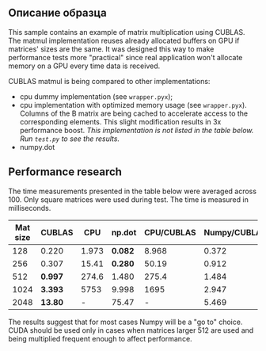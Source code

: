 ## Описание образца

This sample contains an example of matrix multiplication using CUBLAS. The matmul implementation reuses
already allocated buffers on GPU if matrices' sizes are the
same. It was designed this way to make performance tests more "practical" since real
application won't allocate memory on a GPU every time data is received.

CUBLAS matmul is being compared to other implementations:

- cpu dummy implementation (see `wrapper.pyx`);
- cpu implementation with optimized memory usage (see `wrapper.pyx`). Columns of the B matrix are
being cached to accelerate access to the corresponding elements. This slight modification results in 3x
performance boost. *This implementation is not listed in the table below. Run `test.py` to see the results.*
- numpy.dot

## Performance research

The time measurements presented in the table below were averaged across 100. Only square matrices were used
during test. The time is measured in milliseconds.

| Mat size | CUBLAS | CPU | np.dot | CPU/CUBLAS | Numpy/CUBLAS |
| --- | --- | --- | --- | --- | --- |
| 128 | 0.220 | 1.973 | __0.082__ | 8.968 | 0.372 |
| 256 | 0.307 | 15.41 | __0.280__ | 50.19 | 0.912 |
| 512 | __0.997__ | 274.6 | 1.480 | 275.4 | 1.484 |
| 1024 | __3.393__ | 5753 | 9.998 | 1695 | 2.947 |
| 2048 | __13.80__ | - | 75.47 | - | 5.469 |

The results suggest that for most cases Numpy will be a "go to" choice. CUDA should be used only in cases when matrices
larger 512 are used and being multiplied frequent enough to affect performance.

